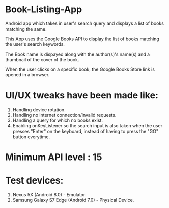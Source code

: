 # Book-Listing-App

Android app which takes in user's search query and displays a list of books matching the same. 

This App uses the Google Books API to display the list of books matching the user's search keywords.

The Book name is dispayed along with the author(s)'s name(s) and a thumbnail of the cover of the book.

When the user clicks on a specific book, the Google Books Store link is opened in a browser.

# UI/UX tweaks have been made like:
  1. Handling device rotation.
  2. Handling no internet connection/invalid requests.
  3. Handling a query for which no books exist.
  4. Enabling onKeyListener so the search input is also taken when the user presses "Enter" on the keyboard, instead of having to press the      "GO" button everytime.

# Minimum API level : 15

# Test devices:
  1. Nexus 5X (Android 8.0) - Emulator
  2. Samsung Galaxy S7 Edge (Android 7.0) - Physical Device.
